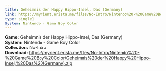 ```yaml
---
title: Geheimnis der Happy Hippo-Insel, Das (Germany)
link: https://myrient.erista.me/files/No-Intro/Nintendo%20-%20Game%20Boy%20Color/Geheimnis%20der%20Happy%20Hippo-Insel,%20Das%20(Germany).zip
type: single1
System: Nintendo - Game Boy Color
---
```

<b>Game:</b> Geheimnis der Happy Hippo-Insel, Das (Germany)<br>
<b>System:</b> Nintendo - Game Boy Color<br>
<b>Collection:</b> No-Intro<br>
<b>Download:</b> https://myrient.erista.me/files/No-Intro/Nintendo%20-%20Game%20Boy%20Color/Geheimnis%20der%20Happy%20Hippo-Insel,%20Das%20(Germany).zip